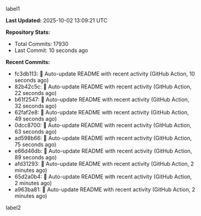 
label1 
<!-- ACTIVITY_START -->
**Last Updated:** 2025-10-02 13:09:21 UTC

**Repository Stats:**
- Total Commits: 17930
- Last Commit: 10 seconds ago

**Recent Commits:**
- fc3db113: 🤖 Auto-update README with recent activity (GitHub Action, 10 seconds ago)
- 82b42c5c: 🤖 Auto-update README with recent activity (GitHub Action, 22 seconds ago)
- b61f2547: 🤖 Auto-update README with recent activity (GitHub Action, 32 seconds ago)
- 62faf2e8: 🤖 Auto-update README with recent activity (GitHub Action, 49 seconds ago)
- 0dcc8700: 🤖 Auto-update README with recent activity (GitHub Action, 63 seconds ago)
- ad598b66: 🤖 Auto-update README with recent activity (GitHub Action, 75 seconds ago)
- e66d46db: 🤖 Auto-update README with recent activity (GitHub Action, 89 seconds ago)
- afd31293: 🤖 Auto-update README with recent activity (GitHub Action, 2 minutes ago)
- 65d2a0b4: 🤖 Auto-update README with recent activity (GitHub Action, 2 minutes ago)
- a963ba81: 🤖 Auto-update README with recent activity (GitHub Action, 2 minutes ago)
<!-- ACTIVITY_END -->

label2

